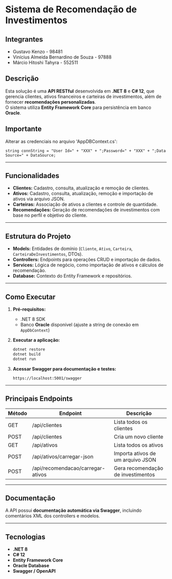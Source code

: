 # Sistema de Recomendação de Investimentos

## Integrantes
- Gustavo Kenzo - 98481
- Vinícius Almeida Bernardino de Souza - 97888
- Márcio Hitoshi Tahyra - 552511

## Descrição
Esta solução é uma **API RESTful** desenvolvida em **.NET 8** e **C# 12**, que gerencia clientes, ativos financeiros e carteiras de investimentos, além de fornecer **recomendações personalizadas**.  
O sistema utiliza **Entity Framework Core** para persistência em banco **Oracle**.

## Importante
Alterar as credenciais no arquivo 'AppDBContext.cs':
```
string connString = "User Id=" + "XXX" + ";Password=" + "XXX" + ";Data Source=" + DataSource;
```
---

## Funcionalidades
- **Clientes:** Cadastro, consulta, atualização e remoção de clientes.  
- **Ativos:** Cadastro, consulta, atualização, remoção e importação de ativos via arquivo JSON.  
- **Carteiras:** Associação de ativos a clientes e controle de quantidade.  
- **Recomendações:** Geração de recomendações de investimentos com base no perfil e objetivo do cliente.

---

## Estrutura do Projeto
- **Models:** Entidades de domínio (`Cliente`, `Ativo`, `Carteira`, `CarteiraDeInvestimentos`, DTOs).  
- **Controllers:** Endpoints para operações CRUD e importação de dados.  
- **Services:** Lógica de negócio, como importação de ativos e cálculos de recomendação.  
- **Database:** Contexto do Entity Framework e repositórios.

---

## Como Executar
1. **Pré-requisitos:**
   - .NET 8 SDK 
   - Banco **Oracle** disponível (ajuste a string de conexão em `AppDbContext`)  

2. **Executar a aplicação:**
   ```bash
   dotnet restore
   dotnet build
   dotnet run


3. **Acessar Swagger para documentação e testes:**

   ```
   https://localhost:5001/swagger
   ```

---

## Principais Endpoints

| Método | Endpoint                          | Descrição                          |
| ------ | --------------------------------- | ---------------------------------- |
| GET    | /api/clientes                     | Lista todos os clientes            |
| POST   | /api/clientes                     | Cria um novo cliente               |
| GET    | /api/ativos                       | Lista todos os ativos              |
| POST   | /api/ativos/carregar-json         | Importa ativos de um arquivo JSON  |
| POST   | /api/recomendacao/carregar-ativos | Gera recomendação de investimentos |

---

## Documentação

A API possui **documentação automática via Swagger**, incluindo comentários XML dos controllers e modelos.

---

## Tecnologias

* **.NET 8**
* **C# 12**
* **Entity Framework Core**
* **Oracle Database**
* **Swagger / OpenAPI**
